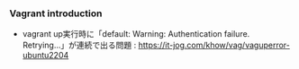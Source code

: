 ### Vagrant introduction

- vagrant up実行時に「default: Warning: Authentication failure. Retrying...」が連続で出る問題 : https://it-jog.com/khow/vag/vaguperror-ubuntu2204
